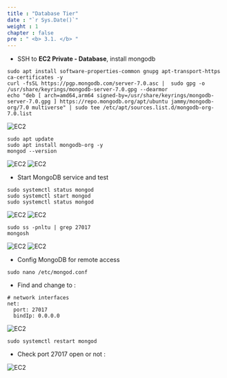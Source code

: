 ```yaml
---
title : "Database Tier"
date : "`r Sys.Date()`"
weight : 1
chapter : false
pre : " <b> 3.1. </b> "
---
```


- SSH to **EC2 Private - Database**, install mongodb

```
sudo apt install software-properties-common gnupg apt-transport-https ca-certificates -y
curl -fsSL https://pgp.mongodb.com/server-7.0.asc |  sudo gpg -o /usr/share/keyrings/mongodb-server-7.0.gpg --dearmor
echo "deb [ arch=amd64,arm64 signed-by=/usr/share/keyrings/mongodb-server-7.0.gpg ] https://repo.mongodb.org/apt/ubuntu jammy/mongodb-org/7.0 multiverse" | sudo tee /etc/apt/sources.list.d/mongodb-org-7.0.list
```

![EC2](/images/301/001.png)

```
sudo apt update
sudo apt install mongodb-org -y
mongod --version
```

![EC2](/images/301/002.png)
![EC2](/images/301/003.png)

- Start MongoDB service and test

```
sudo systemctl status mongod
sudo systemctl start mongod
sudo systemctl status mongod
```
![EC2](/images/301/004.png)
![EC2](/images/301/005.png)

```
sudo ss -pnltu | grep 27017
mongosh
```

![EC2](/images/301/006.png)
![EC2](/images/301/007.png)

- Config MongoDB for remote access

```
sudo nano /etc/mongod.conf  
```

- Find and change to :

```
# network interfaces
net:
  port: 27017
  bindIp: 0.0.0.0
```

![EC2](/images/301/008.png)

```
sudo systemctl restart mongod
```

- Check port 27017 open or not :

![EC2](/images/301/009.png)
